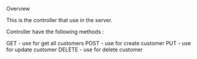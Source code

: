 Overview

This is the controller that use in the server.

Controller have the following methods :

GET - use for get all customers
POST - use for create customer
PUT - use for update customer
DELETE - use for delete customer